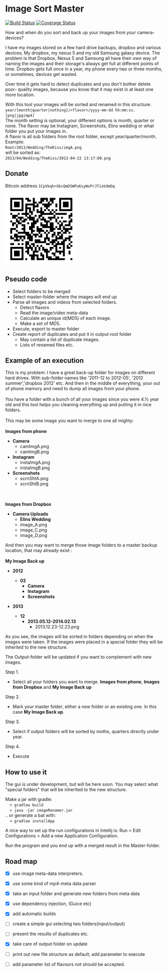 Image Sort Master
============
[![Build Status](https://travis-ci.org/kotlinski/image-sort-master.svg?branch=feature%2Ftravis)](https://travis-ci.org/Springworks/android-utils) [![Coverage Status](https://img.shields.io/coveralls/kotlinski/image-sort-master.svg)](https://coveralls.io/r/kotlinski/image-sort-master)

How and when do you sort and back up your images from your camera-devices? 

I have my images stored on a few hard drive backups, dropbox and various devices;
My dropbox, my nexus 5 and my old Samsung galaxy device. The problem is that 
Dropbox, Nexus 5 and Samsung all have their own way of naming the images and their 
storage's always get full at different points of time. Dropbox gets full once in a year,
my phone every two or three months, or sometimes, devices get wasted. 

Over time it gets hard to detect duplicates and you don't bother delete poor-
quality images, because you know that it may exist in at least one more location.

With this tool your images will be sorted and renamed in this structure:
<br>
`year/[month|quarter|nothing]/<flavor>/yyyy-mm-dd hh:mm:ss.[png|jpg|mp4]`
<br>
The month setting is optional, your different options is month, quarter or none. 
The flavor may be Instagram, Screenshots, Elins wedding or what folder you
put your images in.<br>
A flavor is all sub folders from the root folder, except year/quarter/month.
<br>Example:<br>
`Root/2013/Wedding/TheKiss/imgA.png`
 <br>will be sorted as:<br> 
`2013/04/Wedding/TheKiss/2013-04-22 13:17:00.png`
<br>


Donate
--------
Bitcoin address `1CpVkqhrGbcQmD5WPuKsyWxPrJTiaVdmDq`

![Bitcoin address](chart.png)


Pseudo code
--------
 - Select folders to be merged
 - Select master-folder where the images will end up
 - Parse all images and videos from selected folders.
     - Detect flavors 
     - Read the image/video meta-data 
     - Calculate an unique id(MD5) of each image.
     - Make a set of MD5.
 - Execute, export to master folder
 - Create report of duplicates and put it in output root folder
     - May contain a list of duplicate images.
     - Lists of renamed files etc. 
 

Example of an execution
--------
This is my problem: 
I have a great back-up folder for images on different hard drives. With sub-folder
names like '2011-12 to 2012-05', '2012 summer','dropbox 2012' etc. 
And then in the middle of everything, your out of phone memory and need to dump 
all images from your phone. 
<br>
<br>
You have a folder with a bunch of all your images since you were 4.½ year old 
and this tool helps you cleaning everything up and putting it in nice folders.
<br>
<br>
This may be some image you want to merge to one all mighty: 
<br>
<br>
<b>Images from phone</b>

-  <b>Camera</b>
    -  camImgA.png
    -  camImgB.png
-  <b>Instagram</b>
    -  instaImgA.png
	  -  instaImgB.png
-  <b>Screenshots</b>
    -  scrnShtA.png
	  -  scrnShtB.png

<br><br>
<b>Images from Dropbox</b>

-  <b>Camera Uploads</b>
    -  <b>Elins Wedding</b>
      -  image_A.png
      -  image_C.png
    -  image_D.png
    
 
And then you may want to merge those image folders to a master backup location, that 
may already exist :
<br>
<br>
<b>My Image Back up</b>

-  <b>2012</b>
    -  <b>02</b>
        -  <b>Camera</b>
        -  <b>Instagram</b>
        -  <b>Screenshots</b>

-  <b>2013</b>
    -  <b>12</b>
        -  <b>2013.05.12-2014.02.13</b>
            -  2013.12.23-12.23.png
            
As you see, the images will be sorted in folders depending on when the images were
taken. If the images were placed in a special folder they will be inherited 
to the new structure.

The Output-folder will be updated if you want to complement with new images.
 
Step 1. 
 - Select all your folders you want to merge. <b>Images from phone</b>, 
<b>Images from Dropbox</b> and <b>My Image Back up</b> 
 
Step 2. 
 - Mark your master folder, either a new folder or an existing one. In this 
  case <b>My Image Back up</b>. 
 
Step 3. 
 - Select if output folders will be sorted by moths, quarters directly under year.
  
Step 4.
 - Execute


How to use it
--------

The gui is under development, but will be here soon. You may select what "special folders" 
that will be inherited to the new structure. 

Make a jar with gradle: <br> 
`  > gradlew build` <br>
`  > java -jar imageRenamer.jar` <br>
.. or generate a bat with:  <br>
`  > gradlew installApp`

A nice way to set up the run configurations in Intellij is:
Run > Edit Configurations > Add a new Application Configuration.

Run the program and you end up with a merged result in the Master-folder.
 
Road map
--------

- [x] use image meta-data interpreters. 
- [x] use some kind of mp4-meta data parser
- [x] take an input folder and generate new folders from meta data
- [x] use dependency injection, (Guice etc)
- [x] add automatic builds
- [ ] create a simple gui selecting two folders(input/output)
- [ ] present the results of duplicates etc.
- [x] take care of output folder on update
- [ ] print out new file structure as default, add parameter to execute
- [ ] add parameter list of flavours not should be accepted. 

